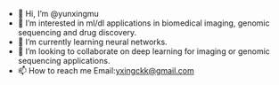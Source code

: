 - 👋 Hi, I’m @yunxingmu
- 👀 I’m interested in ml/dl applications in biomedical imaging, genomic sequencing and drug discovery.
- 🌱 I’m currently learning neural networks.
- 💞️ I’m looking to collaborate on deep learning for imaging or genomic sequencing applications. 
- 📫 How to reach me Email:yxingckk@gmail.com

<!---
yunxingmu/yunxingmu is a ✨ special ✨ repository because its `README.md` (this file) appears on your GitHub profile.
You can click the Preview link to take a look at your changes.
--->
